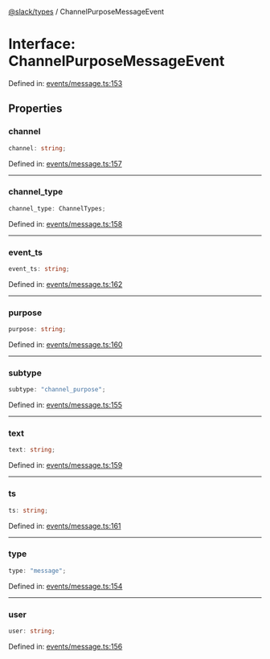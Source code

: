 [@slack/types](../index.md) / ChannelPurposeMessageEvent

# Interface: ChannelPurposeMessageEvent

Defined in: [events/message.ts:153](https://github.com/slackapi/node-slack-sdk/blob/main/packages/types/src/events/message.ts#L153)

## Properties

### channel

```ts
channel: string;
```

Defined in: [events/message.ts:157](https://github.com/slackapi/node-slack-sdk/blob/main/packages/types/src/events/message.ts#L157)

***

### channel\_type

```ts
channel_type: ChannelTypes;
```

Defined in: [events/message.ts:158](https://github.com/slackapi/node-slack-sdk/blob/main/packages/types/src/events/message.ts#L158)

***

### event\_ts

```ts
event_ts: string;
```

Defined in: [events/message.ts:162](https://github.com/slackapi/node-slack-sdk/blob/main/packages/types/src/events/message.ts#L162)

***

### purpose

```ts
purpose: string;
```

Defined in: [events/message.ts:160](https://github.com/slackapi/node-slack-sdk/blob/main/packages/types/src/events/message.ts#L160)

***

### subtype

```ts
subtype: "channel_purpose";
```

Defined in: [events/message.ts:155](https://github.com/slackapi/node-slack-sdk/blob/main/packages/types/src/events/message.ts#L155)

***

### text

```ts
text: string;
```

Defined in: [events/message.ts:159](https://github.com/slackapi/node-slack-sdk/blob/main/packages/types/src/events/message.ts#L159)

***

### ts

```ts
ts: string;
```

Defined in: [events/message.ts:161](https://github.com/slackapi/node-slack-sdk/blob/main/packages/types/src/events/message.ts#L161)

***

### type

```ts
type: "message";
```

Defined in: [events/message.ts:154](https://github.com/slackapi/node-slack-sdk/blob/main/packages/types/src/events/message.ts#L154)

***

### user

```ts
user: string;
```

Defined in: [events/message.ts:156](https://github.com/slackapi/node-slack-sdk/blob/main/packages/types/src/events/message.ts#L156)
